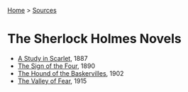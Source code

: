 [Home](/) > [Sources](/sources)
# The Sherlock Holmes Novels

- [A Study in Scarlet](/src/novels/stud/en/content), 1887
- [The Sign of the Four](/src/novels/stud/en/content), 1890
- [The Hound of the Baskervilles](/src/novels/houn/en/content), 1902
- [The Valley of Fear](/src/novels/vall/en/content), 1915
